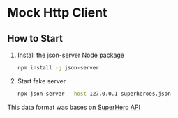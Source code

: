 # Mock Http Client

## How to Start
1. Install the json-server Node package
   ```bash
   npm install -g json-server
   ```
2. Start fake server
   ```bash
   npx json-server --host 127.0.0.1 superheroes.json
   ```

This data format was bases on [SuperHero API](https://www.superheroapi.com/)
